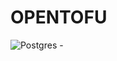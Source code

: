 # OPENTOFU

  <img alt="Postgres" src ="https://img.shields.io/badge/postgres-%23316192.svg?style=for-the-badge&logo=postgresql&logoColor=white"/> - 
